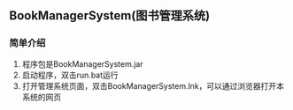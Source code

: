 ## BookManagerSystem(图书管理系统)
### 简单介绍
1. 程序包是BookManagerSystem.jar
2. 启动程序，双击run.bat运行
3. 打开管理系统页面，双击BookManagerSystem.lnk，可以通过浏览器打开本系统的网页